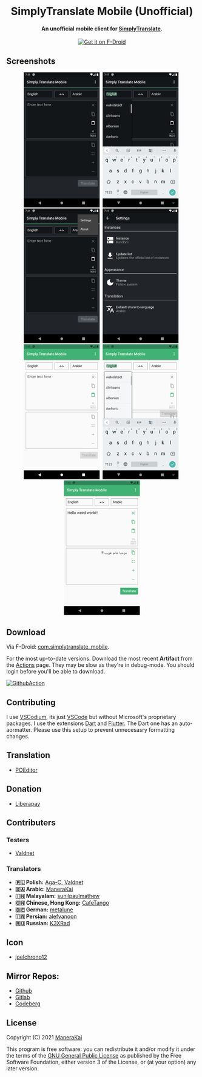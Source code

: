 
<p align="center">
  <a href="https://github.com/ManeraKai/simplytranslate_mobile">
      <img alt="" title="SimplyTranslate Mobile" src="https://github.com/ManeraKai/simplytranslate_mobile/blob/main/fastlane/metadata/android/en-US/images/icon.png" width="144">
  </a>
</p>
<h1 align="center">SimplyTranslate Mobile (Unofficial)</h1>

<h4 align="center">An unofficial mobile client for <a href="https://simple-web.org/projects/simplytranslate.html">SimplyTranslate</a>.</h4>


<p align="center">
  <a href="https://f-droid.org/en/packages/com.simplytranslate_mobile/">
    <img src="https://fdroid.gitlab.io/artwork/badge/get-it-on.png"
       alt="Get it on F-Droid"
       height="80">
   </a>
</p>

## Screenshots
<div align=center>
<img src="fastlane/metadata/android/en-US/images/phoneScreenshots/1.png" alt="drawing" width="200"/>&nbsp;
<img src="fastlane/metadata/android/en-US/images/phoneScreenshots/2.png" alt="drawing" width="200"/>&nbsp;
<img src="fastlane/metadata/android/en-US/images/phoneScreenshots/3.png" alt="drawing" width="200"/>&nbsp;
<img src="fastlane/metadata/android/en-US/images/phoneScreenshots/4.png" alt="drawing" width="200"/>&nbsp;
<img src="fastlane/metadata/android/en-US/images/phoneScreenshots/5.png" alt="drawing" width="200"/>&nbsp;
<img src="fastlane/metadata/android/en-US/images/phoneScreenshots/6.png" alt="drawing" width="200"/>&nbsp;
<img src="fastlane/metadata/android/en-US/images/phoneScreenshots/7.png" alt="drawing" width="200"/>
</div>

## Download
Via F-Droid: [com.simplytranslate_mobile](https://f-droid.org/en/packages/com.simplytranslate_mobile/).

For the most up-to-date versions. Download the most recent **Artifact** from the [Actions](https://github.com/ManeraKai/simplytranslate_mobile/actions) page. They may be slow as they're in debug-mode. You should login before you'll be able to download.

[![GithubAction](https://img.shields.io/github/workflow/status/manerakai/simplytranslate_mobile/Flutter%20build%20apk/main)](https://github.com/ManeraKai/simplytranslate_mobile/actions/workflows/main.yml)

## Contributing
I use [VSCodium](https://vscodium.com/), its just [VSCode](https://code.visualstudio.com/) but without Microsoft's proprietary packages. I use the extensions [Dart](https://marketplace.visualstudio.com/items?itemName=Dart-Code.dart-code) and [Flutter](https://marketplace.visualstudio.com/items?itemName=Dart-Code.flutter). The Dart one has an auto-aormatter. Please use this setup to prevent unnecesasry formatting changes.

## Translation
- [POEditor](https://poeditor.com/join/project?hash=rV8CGr8NPj)

## Donation
 - [Liberapay](https://liberapay.com/simplytranslate_mobile)

## Contributers

### Testers
- [Valdnet](https://github.com/Valdnet)

### Translators

- **🇵🇱 Polish:** [Aga-C](https://github.com/Aga-C), [Valdnet](https://github.com/Valdnet)
- **🇸🇦 Arabic**: [ManeraKai](https://github.com/ManeraKai)
- **🇮🇳 Malayalam:** [sunilpaulmathew](https://github.com/sunilpaulmathew)
- **🇨🇳 Chinese, Hong Kong:** [CafeTango](https://github.com/CafeTango)
- **🇩🇪 German:** [metalune](https://metalune.xyz/)
- **🇮🇷 Persian:** [alefvanoon](https://alefvanoon.xyz/)
- **🇷🇺 Russian:** [K3XRad](https://github.com/K3XRad)

## Icon
- [joelchrono12](https://joelchrono12.ml/)


## Mirror Repos:
* [Github](https://github.com/ManeraKai/simplytranslate_mobile/)
* [Gitlab](https://gitlab.com/ManeraKai/simplytranslate_mobile)
* [Codeberg](https://codeberg.org/ManeraKai/simplytranslate_mobile)

## License
Copyright (C) 2021 [ManeraKai](https://github.com/ManeraKai)

This program is free software: you can redistribute it and/or modify it under the terms of the [GNU General Public License](https://www.gnu.org/licenses/) as published by the Free Software Foundation, either version 3 of the License, or (at your option) any later version.
